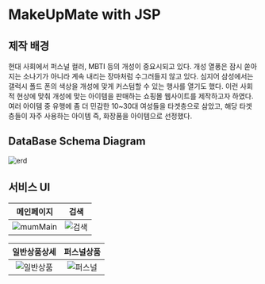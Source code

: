 # MakeUpMate with JSP

## 제작 배경

현대 사회에서 퍼스널 컬러, MBTI 등의 개성이 중요시되고 있다.
개성 열풍은 잠시 쏟아지는 소나기가 아니라 계속 내리는 장마처럼 수그러들지 않고 있다.
심지어 삼성에서는 갤럭시 폴드 폰의 색상을 개성에 맞게 커스텀할 수 있는 행사를 열기도 했다.
이런 사회적 현상에 맞춰 개성에 맞는 아이템을 판매하는 쇼핑몰 웹사이트를 제작하고자 하였다.
여러 아이템 중 유행에 좀 더 민감한 10~30대 여성들을 타겟층으로 삼았고,
해당 타겟층들이 자주 사용하는 아이템 즉, 화장품을 아이템으로 선정했다.

## DataBase Schema Diagram

![erd](https://github.com/JEONG-JAEEUN/MakeUpMate/assets/128453346/fa8c004a-f07b-40b3-8e72-10db77e08996)

## 서비스 UI

|                                                  메인페이지                                                  |                                                   검색                                                    |
| :----------------------------------------------------------------------------------------------------------: | :-------------------------------------------------------------------------------------------------------: |
| ![mumMain](https://github.com/JEONG-JAEEUN/MakeUpMate/assets/128453346/980fbde5-88f1-47b1-8c27-549e003c1b99) | ![검색](https://github.com/JEONG-JAEEUN/MakeUpMate/assets/128453346/894378a7-2bc3-40c2-ab00-dfb72cb9f2c2) |

|                                                 일반상품상세                                                  |                                                 퍼스널상품                                                  |
| :-----------------------------------------------------------------------------------------------------------: | :---------------------------------------------------------------------------------------------------------: |
| ![일반상품](https://github.com/JEONG-JAEEUN/MakeUpMate/assets/128453346/fcddcc78-7bf6-41c8-b5cc-a5020c61861c) | ![퍼스널](https://github.com/JEONG-JAEEUN/MakeUpMate/assets/128453346/b41121a2-447a-49ce-a035-69162a74a74f) |
